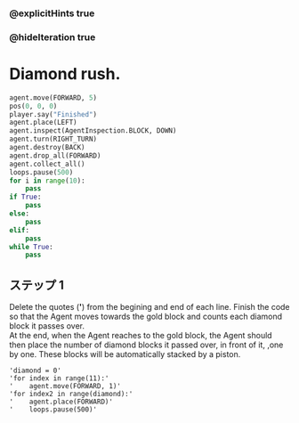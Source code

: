 ### @explicitHints true
### @hideIteration true 
# Diamond rush. 

```python
agent.move(FORWARD, 5)
pos(0, 0, 0)
player.say("Finished")
agent.place(LEFT)
agent.inspect(AgentInspection.BLOCK, DOWN) 
agent.turn(RIGHT_TURN)
agent.destroy(BACK)
agent.drop_all(FORWARD)
agent.collect_all()
loops.pause(500)
for i in range(10):
    pass
if True: 
    pass
else: 
    pass
elif:
    pass
while True:
    pass
```

## ステップ 1
Delete the quotes (**'**) from the begining and end of each line. 
Finish the code so that the Agent moves towards the gold block and counts each diamond block it passes over.   
At the end, when the Agent reaches to the gold block, the Agent should then place the number of diamond blocks it passed over, in front of it, 
,one by one. These blocks will be automatically stacked by a piston.  
```template
'diamond = 0'
'for index in range(11):'
'    agent.move(FORWARD, 1)'
'for index2 in range(diamond):'
'    agent.place(FORWARD)'
'    loops.pause(500)'
```